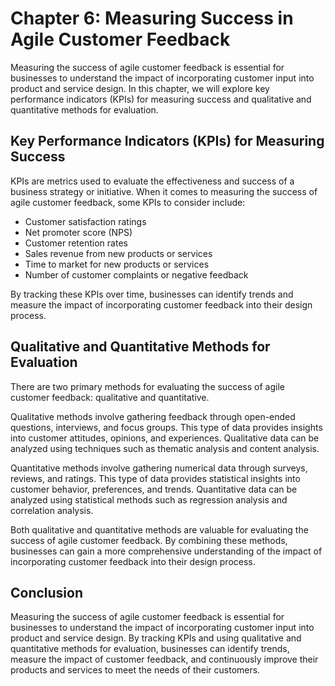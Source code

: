 Chapter 6: Measuring Success in Agile Customer Feedback
=======================================================

Measuring the success of agile customer feedback is essential for businesses to understand the impact of incorporating customer input into product and service design. In this chapter, we will explore key performance indicators (KPIs) for measuring success and qualitative and quantitative methods for evaluation.

Key Performance Indicators (KPIs) for Measuring Success
-------------------------------------------------------

KPIs are metrics used to evaluate the effectiveness and success of a business strategy or initiative. When it comes to measuring the success of agile customer feedback, some KPIs to consider include:

* Customer satisfaction ratings
* Net promoter score (NPS)
* Customer retention rates
* Sales revenue from new products or services
* Time to market for new products or services
* Number of customer complaints or negative feedback

By tracking these KPIs over time, businesses can identify trends and measure the impact of incorporating customer feedback into their design process.

Qualitative and Quantitative Methods for Evaluation
---------------------------------------------------

There are two primary methods for evaluating the success of agile customer feedback: qualitative and quantitative.

Qualitative methods involve gathering feedback through open-ended questions, interviews, and focus groups. This type of data provides insights into customer attitudes, opinions, and experiences. Qualitative data can be analyzed using techniques such as thematic analysis and content analysis.

Quantitative methods involve gathering numerical data through surveys, reviews, and ratings. This type of data provides statistical insights into customer behavior, preferences, and trends. Quantitative data can be analyzed using statistical methods such as regression analysis and correlation analysis.

Both qualitative and quantitative methods are valuable for evaluating the success of agile customer feedback. By combining these methods, businesses can gain a more comprehensive understanding of the impact of incorporating customer feedback into their design process.

Conclusion
----------

Measuring the success of agile customer feedback is essential for businesses to understand the impact of incorporating customer input into product and service design. By tracking KPIs and using qualitative and quantitative methods for evaluation, businesses can identify trends, measure the impact of customer feedback, and continuously improve their products and services to meet the needs of their customers.

